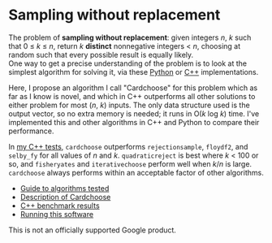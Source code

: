 # Sampling without replacement

The problem of __sampling without replacement__: given integers _n_, _k_ such that 0 ≤ _k_ ≤ _n_,
return _k_ **distinct** nonnegative integers < _n_, choosing at random such that every possible
result is equally likely.  
One way to get a precise understanding of the problem is to look at the simplest algorithm
for solving it, via these [Python](python/algorithms/quadraticreject.py) or
[C++](cpp/quadraticreject.cpp) implementations.

Here, I propose an algorithm I call "Cardchoose" for this
problem which as far as I know is novel, and which in C++ outperforms all other
solutions to either problem for most (_n_, _k_) inputs. The only data structure
used is the output vector, so no extra memory is needed; it runs in O(_k_ log
_k_) time. I've implemented this and other algorithms in C++ and Python
to compare their performance.

In [my C++ tests](results.md), `cardchoose` outperforms `rejectionsample`,
`floydf2`, and `selby_fy` for all values of _n_ and _k_. `quadraticreject` is
best where _k_ < 100 or so, and `fisheryates` and `iterativechoose` perform well
when _k_/_n_ is large.  `cardchoose` always performs within an acceptable factor of other algorithms.

* [Guide to algorithms tested](algorithms.md)
* [Description of Cardchoose](cardchoose.md)
* [C++ benchmark results](results.md)
* [Running this software](running.md)

This is not an officially supported Google product.
